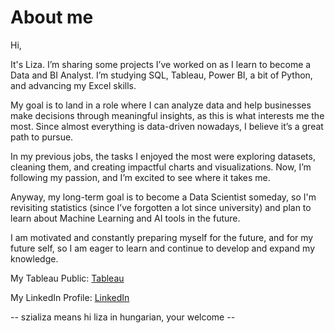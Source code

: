 # About me

Hi, 

It's Liza. I’m sharing some projects I’ve worked on as I learn to become a Data and BI Analyst.
I’m studying SQL, Tableau, Power BI, a bit of Python, and advancing my Excel skills. 

My goal is to land in a role where I can analyze data and 
help businesses make decisions through meaningful insights, 
as this is what interests me the most. 
Since almost everything is data-driven nowadays, I believe it’s a great path to pursue.

In my previous jobs, the tasks I enjoyed the most were exploring datasets, 
cleaning them, and creating impactful charts and visualizations. 
Now, I’m following my passion, and I’m excited to see where it takes me.

Anyway, my long-term goal is to become a Data Scientist someday,
so I'm revisiting statistics (since I’ve forgotten a lot since university) 
and plan to learn about Machine Learning and AI tools in the future.

I am motivated and constantly preparing myself for the future, and for my future self, 
so I am eager to learn and continue to develop and expand my knowledge.


My Tableau Public: [Tableau](https://public.tableau.com/app/profile/eliza.adam4483/vizzes)

My LinkedIn Profile: [LinkedIn](https://www.linkedin.com/in/eliza-adam-492955158/)

-- szializa means hi liza in hungarian, your welcome -- 


